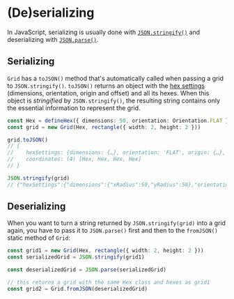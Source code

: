 # (De)serializing

In JavaScript, serializing is usually done with [`JSON.stringify()`](https://developer.mozilla.org/en-US/docs/Web/JavaScript/Reference/Global_Objects/JSON/stringify) and deserializing with [`JSON.parse()`](https://developer.mozilla.org/en-US/docs/Web/JavaScript/Reference/Global_Objects/JSON/parse).

## Serializing

`Grid` has a `toJSON()` method that's automatically called when passing a grid to `JSON.stringify()`. `toJSON()` returns an object with the [hex settings](/api/interfaces/HexSettings) (dimensions, orientation, origin and offset) and all its hexes. When this object is *stringified* by `JSON.stringify()`, the resulting string contains only the essential information to represent the grid.

```typescript
const Hex = defineHex({ dimensions: 50, orientation: Orientation.FLAT })
const grid = new Grid(Hex, rectangle({ width: 2, height: 2 }))

grid.toJSON()
// {
//    hexSettings: {dimensions: {…}, orientation: 'FLAT', origin: {…}, offset: -1}
//    coordinates: (4) [Hex, Hex, Hex, Hex]
// }

JSON.stringify(grid)
// {"hexSettings":{"dimensions":{"xRadius":50,"yRadius":50},"orientation":"FLAT","origin":{"x":0,"y":0},"offset":-1},"coordinates":[{"q":0,"r":0},{"q":1,"r":0},{"q":0,"r":1},{"q":1,"r":1}]}
```

## Deserializing

When you want to turn a string returned by `JSON.stringify(grid)` into a grid again, you have to pass it to `JSON.parse()` first and then to the `fromJSON()` static method of `Grid`:

```typescript
const grid1 = new Grid(Hex, rectangle({ width: 2, height: 2 }))
const serializedGrid = JSON.stringify(grid1)

const deserializedGrid = JSON.parse(serializedGrid)

// this returns a grid with the same Hex class and hexes as grid1
const grid2 = Grid.fromJSON(deserializedGrid)
```
